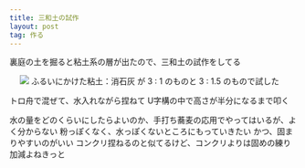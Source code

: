 ```yaml
---
title: 三和土の試作
layout: post
tag: 作る
---
```



裏庭の土を掘ると粘土系の層が出たので、三和土の試作をしてる

　
<img src="http://farm8.staticflickr.com/7360/10131523644_801db76c0e.jpg">
ふるいにかけた粘土：消石灰 が
3 : 1 のものと
3 : 1.5 のもので試した


トロ舟で混ぜて、水入れながら捏ねて
U字構の中で高さが半分になるまで叩く


水の量をどのくらいにしたらよいのか、手打ち蕎麦の応用でやってはいるが、よく分からない
粉っぽくなく、水っぽくないところにもっていきたい
かつ、固まりやすいのがいい
コンクリ捏ねるのと似てるけど、コンクリよりは固めの練り加減よねきっと



　
